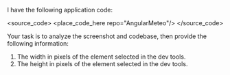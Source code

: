 I have the following application code:

<source_code>
<place_code_here repo="AngularMeteo"/>
</source_code>

Your task is to analyze the screenshot and codebase, then provide the following information:
1) The width in pixels of the element selected in the dev tools.
2) The height in pixels of the element selected in the dev tools.
